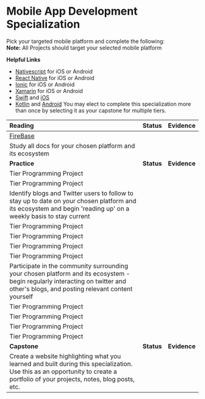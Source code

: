 # Mobile App Development Specialization

Pick your targeted mobile platform and complete the following:  
**Note:** All Projects should target your selected mobile platform

**Helpful Links**

- [Nativescript](https://www.nativescript.org/) for iOS or Android
- [React Native](https://facebook.github.io/react-native/) for iOS or Android
- [Ionic](https://ionicframework.com/) for iOS or Android
- [Xamarin](https://visualstudio.microsoft.com/xamarin/) for iOS or Android
- [Swift](https://developer.apple.com/swift/) and [iOS](https://developer.apple.com/develop/)
- [Kotlin](https://kotlinlang.org/) and [Android](https://developer.android.com/)
  You may elect to complete this specialization more than once by selecting it as your capstone for multiple tiers.

| **Reading**                                               | **Status** | **Evidence** |
| :-------------------------------------------------------- | :--------: | :----------: |
| [FireBase](https://firebase.google.com/docs/)             |            |              |
| Study all docs for your chosen platform and its ecosystem |            |              |
| **Practice**                                              | **Status** | **Evidence** |
| Tier Programming Project | |              |
| Tier Programming Project | |              |
| Identify blogs and Twitter users to follow to stay up to date on your chosen platform and its ecosystem and begin 'reading up' on a weekly basis to stay current | |              |
| Tier Programming Project | |              |
| Tier Programming Project | |              |
| Tier Programming Project | |              |
| Tier Programming Project | |              |
| Participate in the community surrounding your chosen platform and its ecosystem - begin regularly interacting on twitter and other's blogs, and posting relevant content yourself | |              |
| Tier Programming Project | |              |
| Tier Programming Project | |              |
| Tier Programming Project | |              |
| Tier Programming Project | |              |
| **Capstone** | **Status** | **Evidence** |
| Create a website highlighting what you learned and built during this specialization. Use this as an opportunity to create a portfolio of your projects, notes, blog posts, etc. | |              |
